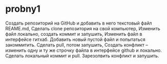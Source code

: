# probny1
Создать репозиторий на GitHub и добавить в него текстовый файл REAME.md,
Сделать clone репозитория на свой компьютер,
Изменить файл локально, создать коммит и запушить,
Изменить файл в интерфейсе гитхаб. Добавить новый пустой файл и попытаться закоммитить. Сделать pull, потом запушить,
Создать конфликт – изменить одну и ту же строчку файла в интерфейсе github и локально. Сделать локальный коммит и pull. Зарезолвить конфликт и запушить.
